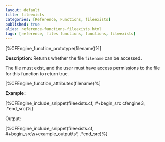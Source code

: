 ```yaml
---
layout: default
title: fileexists
categories: [Reference, Functions, fileexists]
published: true
alias: reference-functions-fileexists.html
tags: [reference, files functions, functions, fileexists]
---
```


[%CFEngine_function_prototype(filename)%]

**Description:** Returns whether the file `filename` can be accessed.

The file must exist, and the user must have access permissions to the file for 
this function to return true.

[%CFEngine_function_attributes(filename)%]

**Example:**  

[%CFEngine_include_snippet(fileexists.cf, #\+begin_src cfengine3, .*end_src)%]

Output:

[%CFEngine_include_snippet(fileexists.cf, #\+begin_src\s+example_output\s*, .*end_src)%]

